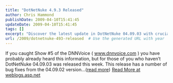 ```yaml
---
title: "DotNetNuke 4.9.3 Released"
author: Chris Hammond
publishDate: 2009-04-10T15:41:45
updateDate: 2009-04-10T15:41:45
tags: []
excerpt: "Discover the latest update in DotNetNuke 04.09.03 with crucial bug fixes from the previous version. Stay informed with DNNVoice at weblogs.asp.net."
url: /2009/dotnetnuke-493-released  # Use the generated URL with year
---
```

If you caught Show #5 of the DNNVoice ( www.dnnvoice.com ) you have probably already heard this information, but for those of you who haven’t DotNetNuke 04.09.03 was released this week. This release has a number of bug fixes from the 04.09.02 version...(<a href="https://weblogs.asp.net/christoc/archive/2009/04/10/dotnetnuke-4-9-3-released.aspx">read more</a>)<img src="https://weblogs.asp.net/aggbug.aspx?PostID=7041058" width="1" height="1"> <a href="https://weblogs.asp.net/christoc/archive/2009/04/10/dotnetnuke-4-9-3-released.aspx">Read More at weblogs.asp.net</a>


